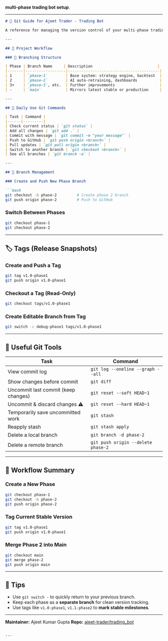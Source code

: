 **multi-phase trading bot setup**.

---

````markdown
# 📘 Git Guide for Ajeet Trader - Trading Bot

A reference for managing the version control of your multi-phase trading bot project using Git and GitHub.

---

## 🚀 Project Workflow

### 📂 Branching Structure

| Phase | Branch Name     | Description                             |
|-------|------------------|-----------------------------------------|
| 1     | `phase-1`        | Base system: strategy engine, backtest  |
| 2     | `phase-2`        | AI auto-retraining, dashboards          |
| 3+    | `phase-3`, etc.  | Further improvements                    |
| -     | `main`           | Mirrors latest stable or production     |

---

## 🌱 Daily Use Git Commands

| Task | Command |
|------|---------|
| Check current status | `git status` |
| Add all changes | `git add .` |
| Commit with message | `git commit -m "your message"` |
| Push to GitHub | `git push origin <branch>` |
| Pull updates | `git pull origin <branch>` |
| Switch to another branch | `git checkout <branch>` |
| See all branches | `git branch -a` |

---

## 🌿 Branch Management

### Create and Push New Phase Branch

```bash
git checkout -b phase-2         # Create phase 2 branch
git push origin phase-2         # Push to GitHub
````

### Switch Between Phases

```bash
git checkout phase-1
git checkout phase-2
```

---

## 🏷️ Tags (Release Snapshots)

### Create and Push a Tag

```bash
git tag v1.0-phase1
git push origin v1.0-phase1
```

### Checkout a Tag (Read-Only)

```bash
git checkout tags/v1.0-phase1
```

### Create Editable Branch from Tag

```bash
git switch -c debug-phase1 tags/v1.0-phase1
```

---

## 🧰 Useful Git Tools

| Task                                | Command                            |
| ----------------------------------- | ---------------------------------- |
| View commit log                     | `git log --oneline --graph --all`  |
| Show changes before commit          | `git diff`                         |
| Uncommit last commit (keep changes) | `git reset --soft HEAD~1`          |
| Uncommit & discard changes ⚠️       | `git reset --hard HEAD~1`          |
| Temporarily save uncommitted work   | `git stash`                        |
| Reapply stash                       | `git stash apply`                  |
| Delete a local branch               | `git branch -d phase-2`            |
| Delete a remote branch              | `git push origin --delete phase-2` |

---

## 🔁 Workflow Summary

### Create a New Phase

```bash
git checkout phase-1
git checkout -b phase-2
git push origin phase-2
```

### Tag Current Stable Version

```bash
git tag v1.0-phase1
git push origin v1.0-phase1
```

### Merge Phase 2 into Main

```bash
git checkout main
git merge phase-2
git push origin main
```

---

## 🧭 Tips

* Use `git switch -` to quickly return to your previous branch.
* Keep each phase as a **separate branch** for clean version tracking.
* Use tags like `v1.0-phase1`, `v1.1-phase2` to **mark stable milestones**.

---

**Maintainer:** Ajeet Kumar Gupta
**Repo:** [ajeet-trader/trading\_bot](https://github.com/ajeet-trader/trading_bot)

```

---

```
